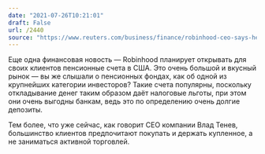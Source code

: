 ```yaml
---
date: "2021-07-26T10:21:01"
draft: False
url: /2440
source: "https://www.reuters.com/business/finance/robinhood-ceo-says-he-is-considering-offering-us-retirement-accounts-2021-07-24/"
---
```


Еще одна финансовая новость — Robinhood планирует открывать для своих клиентов пенсионные счета в США. Это очень большой и вкусный рынок — вы же слышали о пенсионных фондах, как об одной из крупнейших категории инвесторов? Такие счета популярны, поскольку откладывание денег таким образом даёт налоговые льготы, при этом они очень выгодны банкам, ведь это по определению очень долгие депозиты. 

Тем более, что уже сейчас, как говорит CEO компании Влад Тенев, большинство клиентов предпочитают покупать и держать купленное, а не заниматься активной торговлей.
